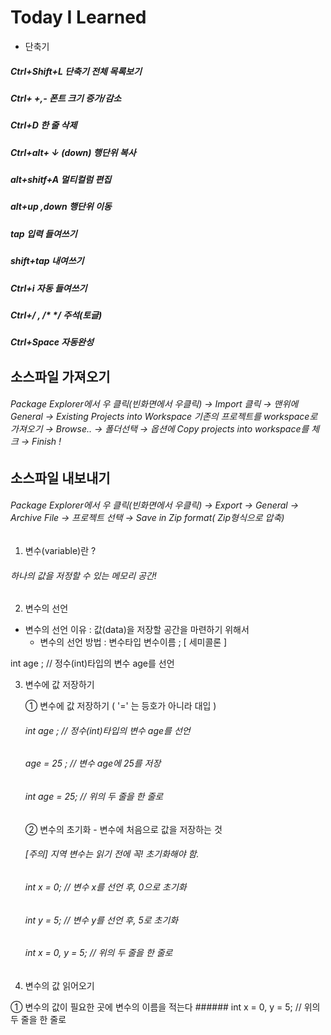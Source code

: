 # Today I Learned

  + 단축기

##### Ctrl+Shift+L 단축기 전체 목록보기

##### Ctrl+ +,- 폰트 크기 증가/감소

##### Ctrl+D 한 줄 삭제

##### Ctrl+alt+ ↓ (down) 행단위 복사

##### alt+shitf+A 멀티컬럼 편집

##### alt+up ,down 행단위 이동

##### tap 입력 들여쓰기

##### shift+tap 내여쓰기

##### Ctrl+i 자동 들여쓰기

##### Ctrl+/ , /* */ 주석(토글)

##### Ctrl+Space 자동완성

## 소스파일 가져오기 

###### Package Explorer에서 우 클릭(빈화면에서 우클릭) → Import 클릭 → 맨위에 General → Existing Projects into Workspace 기존의 프로젝트를 workspace로 가져오기 → Browse.. → 폴더선택 → 옵션에 Copy projects into workspace를 체크 → Finish !

## 소스파일 내보내기

###### Package Explorer에서 우 클릭(빈화면에서 우클릭) → Export → General → Archive File → 프로젝트 선택 → Save in Zip format( Zip형식으로 압축)





1. 변수(variable)란 ?

  ###### 하나의 값을 저정할 수 있는 메모리 공간!

2. 변수의 선언

  - 변수의 선언 이유 : 값(data)을 저장할 공간을 마련하기 위해서
    - 변수의 선언 방법 : 변수타입 변수이름 ; [ 세미콜론 ]

int age ; // 정수(int)타입의 변수 age를 선언


3. 변수에 값 저장하기

    ① 변수에 값 저장하기 ( '=' 는 등호가 아니라 대입 )
     ###### int age ; // 정수(int)타입의 변수 age를 선언
     ###### age = 25 ; // 변수 age에 25를 저장
     ###### int age = 25; // 위의 두 줄을 한 줄로

    ② 변수의 초기화 - 변수에 처음으로 값을 저장하는 것
     ###### [주의] 지역 변수는 읽기 전에 꼭! 초기화해야 함.
     ###### int x = 0; // 변수 x를 선언 후, 0으로 초기화
     ###### int y = 5; // 변수 y를 선언 후, 5로 초기화
     ###### int x = 0, y = 5; // 위의 두 줄을 한 줄로
     
4. 변수의 값 읽어오기

  ① 변수의 값이 필요한 곳에 변수의 이름을 적는다
     ###### int x = 0, y = 5; // 위의 두 줄을 한 줄로
    
